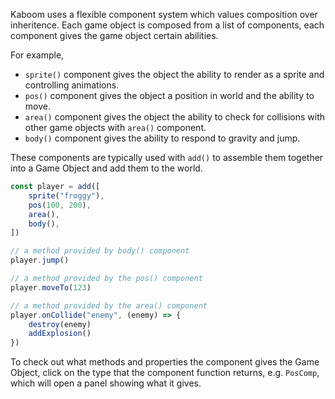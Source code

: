 Kaboom uses a flexible component system which values composition over inheritence. Each game object is composed from a list of components, each component gives the game object certain abilities.

For example,

- `sprite()` component gives the object the ability to render as a sprite and controlling animations.
- `pos()` component gives the object a position in world and the ability to move.
- `area()` component gives the object the ability to check for collisions with other game objects with `area()` component.
- `body()` component gives the ability to respond to gravity and jump.

These components are typically used with `add()` to assemble them together into a Game Object and add them to the world.

```js
const player = add([
	sprite("froggy"),
	pos(100, 200),
	area(),
	body(),
])

// a method provided by body() component
player.jump()

// a method provided by the pos() component
player.moveTo(123)

// a method provided by the area() component
player.onCollide("enemy", (enemy) => {
	destroy(enemy)
	addExplosion()
})
```

To check out what methods and properties the component gives the Game Object, click on the type that the component function returns, e.g. `PosComp`, which will open a panel showing what it gives.
